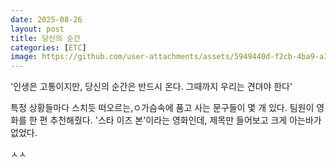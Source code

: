 ```yaml
---
date: 2025-08-26
layout: post
title: 당신의 순간
categories: [ETC]
image: https://github.com/user-attachments/assets/5949440d-f2cb-4ba9-a3ec-baa15aa9a05c
---
```


'인생은 고통이지만, 당신의 순간은 반드시 온다. 그때까지 우리는 견뎌야 한다'

특정 상황들마다 스치듯 떠오르는,ㅇ가슴속에 품고 사는 문구들이 몇 개 있다. 
팀원이 영화를 한 편 추천해줬다. '스타 이즈 본'이라는 영화인데, 제목만 들어보고 크게 아는바가 없었다.



ㅅㅅ
